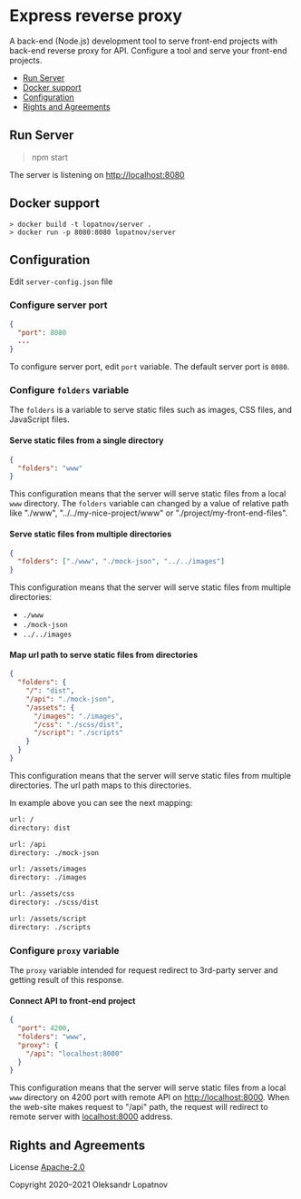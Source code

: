 # Express reverse proxy

A back-end (Node.js) development tool to serve front-end projects with back-end reverse proxy for API. Configure a tool and serve your front-end projects.

- [Run Server](#run-server)
- [Docker support](#docker-support)
- [Configuration](#configuration)
- [Rights and Agreements](#rights-and-agreements)

## Run Server

> npm start

The server is listening on <http://localhost:8080>

## Docker support

```
> docker build -t lopatnov/server .
> docker run -p 8080:8080 lopatnov/server
```

## Configuration

Edit `server-config.json` file

### Configure server port

```json
{
  "port": 8080
  ...
}
```

To configure server port, edit `port` variable. The default server port is `8080`.

### Configure `folders` variable

The `folders` is a variable to serve static files such as images, CSS files, and JavaScript files.

#### Serve static files from a single directory

```json
{
  "folders": "www"
}
```

This configuration means that the server will serve static files from a local `www` directory. The `folders` variable can changed by a value of relative path like "./www", "../../my-nice-project/www" or "./project/my-front-end-files".

#### Serve static files from multiple directories

```json
{
  "folders": ["./www", "./mock-json", "../../images"]
}
```

This configuration means that the server will serve static files from multiple directories:

- `./www`
- `./mock-json`
- `../../images`

#### Map url path to serve static files from directories

```json
{
  "folders": {
    "/": "dist",
    "/api": "./mock-json",
    "/assets": {
      "/images": "./images",
      "/css": "./scss/dist",
      "/script": "./scripts"
    }
  }
}
```

This configuration means that the server will serve static files from multiple directories. The url path maps to this directories.

In example above you can see the next mapping:

```txt
url: /
directory: dist

url: /api
directory: ./mock-json

url: /assets/images
directory: ./images

url: /assets/css
directory: ./scss/dist

url: /assets/script
directory: ./scripts
```

### Configure `proxy` variable

The `proxy` variable intended for request redirect to 3rd-party server and getting result of this response.

#### Connect API to front-end project

```json
{
  "port": 4200,
  "folders": "www",
  "proxy": {
    "/api": "localhost:8000"
  }
}
```

This configuration means that the server will serve static files from a local `www` directory on 4200 port with remote API on <http://localhost:8000>. When the web-site makes request to "/api" path, the request will redirect to remote server with <localhost:8000> address.

## Rights and Agreements

License [Apache-2.0](https://github.com/lopatnov/static-server-express/blob/master/LICENSE)

Copyright 2020–2021 Oleksandr Lopatnov
